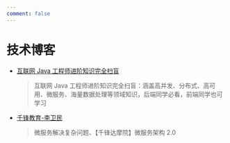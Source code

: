 ```yaml
---
comment: false 
---
```

# 技术博客

* [互联网 Java 工程师进阶知识完全扫盲](https://doocs.github.io/advanced-java/#/)

  > 互联网 Java 工程师进阶知识完全扫盲：涵盖高并发、分布式、高可用、微服务、海量数据处理等领域知识，后端同学必看，前端同学也可学习

* [千锋教育-李卫民](https://www.funtl.com/)

  > 微服务解决复杂问题、【千锋达摩院】微服务架构 2.0
